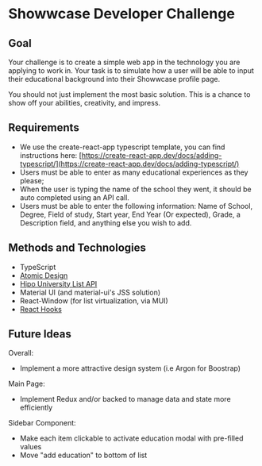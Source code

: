 # Showwcase Developer Challenge

## Goal

Your challenge is to create a simple web app in the technology you are applying to work in. Your task is to simulate how a user will be able to input their educational background into their Showwcase profile page. 

You should not just implement the most basic solution. This is a chance to show off your abilities, creativity, and impress.

## Requirements

- We use the create-react-app typescript template, you can find instructions here:
[https://create-react-app.dev/docs/adding-typescript/](https://create-react-app.dev/docs/adding-typescript/)
- Users must be able to enter as many educational experiences as they please;
- When the user is typing the name of the school they went, it should be auto completed using an API call.
- Users must be able to enter the following information: Name of School, Degree, Field of study, Start year, End Year (Or expected), Grade, a Description field, and anything else you wish to add.

## Methods and Technologies
- TypeScript
- [Atomic Design](https://bradfrost.com/blog/post/atomic-web-design/)
- [Hipo University List API](https://github.com/Hipo/university-domains-list-api)
- Material UI (and material-ui's JSS solution)
- React-Window (for list virtualization, via MUI)
- [React Hooks](https://reactjs.org/docs/hooks-intro.html)

## Future Ideas
Overall:
- Implement a more attractive design system (i.e Argon for Boostrap)

Main Page:
- Implement Redux and/or backed to manage data and state more efficiently

Sidebar Component:
- Make each item clickable to activate education modal with pre-filled values
- Move "add education" to bottom of list